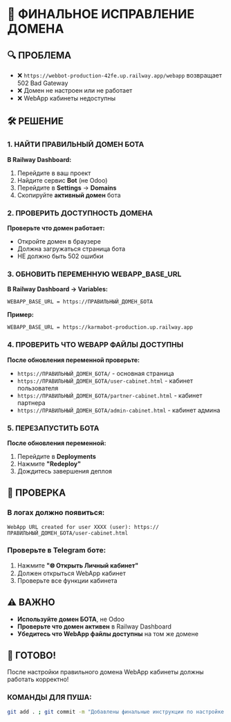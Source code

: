 # 🚨 ФИНАЛЬНОЕ ИСПРАВЛЕНИЕ ДОМЕНА

## 🔍 ПРОБЛЕМА
- ❌ `https://webbot-production-42fe.up.railway.app/webapp` возвращает 502 Bad Gateway
- ❌ Домен не настроен или не работает
- ❌ WebApp кабинеты недоступны

## 🛠️ РЕШЕНИЕ

### 1. НАЙТИ ПРАВИЛЬНЫЙ ДОМЕН БОТА

**В Railway Dashboard:**
1. Перейдите в ваш проект
2. Найдите сервис **Bot** (не Odoo)
3. Перейдите в **Settings** → **Domains**
4. Скопируйте **активный домен** бота

### 2. ПРОВЕРИТЬ ДОСТУПНОСТЬ ДОМЕНА

**Проверьте что домен работает:**
- Откройте домен в браузере
- Должна загружаться страница бота
- НЕ должно быть 502 ошибки

### 3. ОБНОВИТЬ ПЕРЕМЕННУЮ WEBAPP_BASE_URL

**В Railway Dashboard → Variables:**
```
WEBAPP_BASE_URL = https://ПРАВИЛЬНЫЙ_ДОМЕН_БОТА
```

**Пример:**
```
WEBAPP_BASE_URL = https://karmabot-production.up.railway.app
```

### 4. ПРОВЕРИТЬ ЧТО WEBAPP ФАЙЛЫ ДОСТУПНЫ

**После обновления переменной проверьте:**
- `https://ПРАВИЛЬНЫЙ_ДОМЕН_БОТА/` - основная страница
- `https://ПРАВИЛЬНЫЙ_ДОМЕН_БОТА/user-cabinet.html` - кабинет пользователя
- `https://ПРАВИЛЬНЫЙ_ДОМЕН_БОТА/partner-cabinet.html` - кабинет партнера
- `https://ПРАВИЛЬНЫЙ_ДОМЕН_БОТА/admin-cabinet.html` - кабинет админа

### 5. ПЕРЕЗАПУСТИТЬ БОТА

**После обновления переменной:**
1. Перейдите в **Deployments**
2. Нажмите **"Redeploy"**
3. Дождитесь завершения деплоя

## 🧪 ПРОВЕРКА

### В логах должно появиться:
```
WebApp URL created for user XXXX (user): https://ПРАВИЛЬНЫЙ_ДОМЕН_БОТА/user-cabinet.html
```

### Проверьте в Telegram боте:
1. Нажмите **"🌐 Открыть Личный кабинет"**
2. Должен открыться WebApp кабинет
3. Проверьте все функции кабинета

## ⚠️ ВАЖНО

- **Используйте домен БОТА**, не Odoo
- **Проверьте что домен активен** в Railway Dashboard
- **Убедитесь что WebApp файлы доступны** на том же домене

## 🚀 ГОТОВО!

После настройки правильного домена WebApp кабинеты должны работать корректно!

### КОМАНДЫ ДЛЯ ПУША:
```bash
git add . ; git commit -m "Добавлены финальные инструкции по настройке домена" ; git push origin main
```
